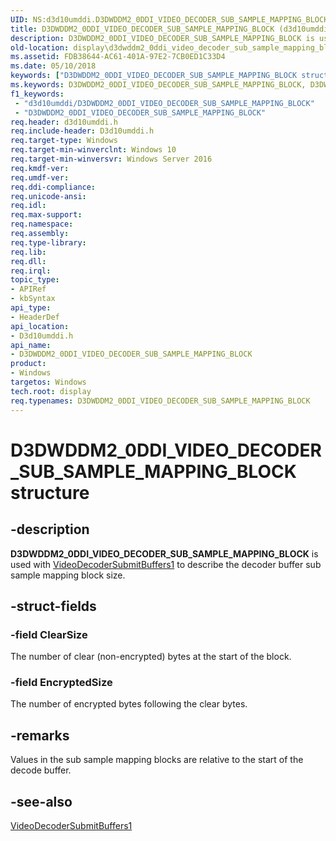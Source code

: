 ```yaml
---
UID: NS:d3d10umddi.D3DWDDM2_0DDI_VIDEO_DECODER_SUB_SAMPLE_MAPPING_BLOCK
title: D3DWDDM2_0DDI_VIDEO_DECODER_SUB_SAMPLE_MAPPING_BLOCK (d3d10umddi.h)
description: D3DWDDM2_0DDI_VIDEO_DECODER_SUB_SAMPLE_MAPPING_BLOCK is used with VideoDecoderSubmitBuffers1 to describe the decoder buffer sub sample mapping block size.
old-location: display\d3dwddm2_0ddi_video_decoder_sub_sample_mapping_block.htm
ms.assetid: FDB38644-AC61-401A-97E2-7CB0ED1C33D4
ms.date: 05/10/2018
keywords: ["D3DWDDM2_0DDI_VIDEO_DECODER_SUB_SAMPLE_MAPPING_BLOCK structure"]
ms.keywords: D3DWDDM2_0DDI_VIDEO_DECODER_SUB_SAMPLE_MAPPING_BLOCK, D3DWDDM2_0DDI_VIDEO_DECODER_SUB_SAMPLE_MAPPING_BLOCK structure [Display Devices], d3d10umddi/D3DWDDM2_0DDI_VIDEO_DECODER_SUB_SAMPLE_MAPPING_BLOCK, display.d3dwddm2_0ddi_video_decoder_sub_sample_mapping_block
f1_keywords:
 - "d3d10umddi/D3DWDDM2_0DDI_VIDEO_DECODER_SUB_SAMPLE_MAPPING_BLOCK"
 - "D3DWDDM2_0DDI_VIDEO_DECODER_SUB_SAMPLE_MAPPING_BLOCK"
req.header: d3d10umddi.h
req.include-header: D3d10umddi.h
req.target-type: Windows
req.target-min-winverclnt: Windows 10
req.target-min-winversvr: Windows Server 2016
req.kmdf-ver: 
req.umdf-ver: 
req.ddi-compliance: 
req.unicode-ansi: 
req.idl: 
req.max-support: 
req.namespace: 
req.assembly: 
req.type-library: 
req.lib: 
req.dll: 
req.irql: 
topic_type:
- APIRef
- kbSyntax
api_type:
- HeaderDef
api_location:
- D3d10umddi.h
api_name:
- D3DWDDM2_0DDI_VIDEO_DECODER_SUB_SAMPLE_MAPPING_BLOCK
product:
- Windows
targetos: Windows
tech.root: display
req.typenames: D3DWDDM2_0DDI_VIDEO_DECODER_SUB_SAMPLE_MAPPING_BLOCK
---
```


# D3DWDDM2_0DDI_VIDEO_DECODER_SUB_SAMPLE_MAPPING_BLOCK structure


## -description


<b>D3DWDDM2_0DDI_VIDEO_DECODER_SUB_SAMPLE_MAPPING_BLOCK</b> is used with  <a href="https://docs.microsoft.com/windows-hardware/drivers/ddi/d3d10umddi/nc-d3d10umddi-pfnd3dwddm2_0ddi_videodecodersubmitbuffers1">VideoDecoderSubmitBuffers1</a> to describe the decoder buffer sub sample mapping block size.


## -struct-fields




### -field ClearSize

The number of clear (non-encrypted) bytes at the start of the block.


### -field EncryptedSize

The number of encrypted bytes following the clear bytes.


## -remarks



Values in the sub sample mapping blocks are relative to the start of the decode buffer.




## -see-also




<a href="https://docs.microsoft.com/windows-hardware/drivers/ddi/d3d10umddi/nc-d3d10umddi-pfnd3dwddm2_0ddi_videodecodersubmitbuffers1">VideoDecoderSubmitBuffers1</a>
 

 

